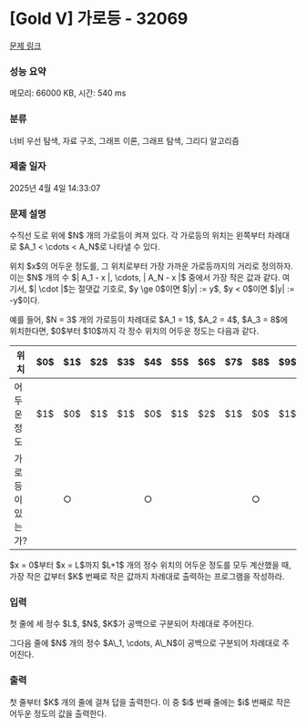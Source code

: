 # [Gold V] 가로등 - 32069 

[문제 링크](https://www.acmicpc.net/problem/32069) 

### 성능 요약

메모리: 66000 KB, 시간: 540 ms

### 분류

너비 우선 탐색, 자료 구조, 그래프 이론, 그래프 탐색, 그리디 알고리즘

### 제출 일자

2025년 4월 4일 14:33:07

### 문제 설명

<p>수직선 도로 위에 $N$ 개의 가로등이 켜져 있다. 각 가로등의 위치는 왼쪽부터 차례대로 $A_1 < \cdots < A_N$로 나타낼 수 있다.</p>

<p>위치 $x$의 어두운 정도를, 그 위치로부터 가장 가까운 가로등까지의 거리로 정의하자. 이는 $N$ 개의 수 $| A_1 - x |, \cdots, | A_N - x |$ 중에서 가장 작은 값과 같다. 여기서, $| \cdot |$는 절댓값 기호로, $y \ge 0$이면 $|y| := y$, $y < 0$이면 $|y| := -y$이다.</p>

<p>예를 들어, $N = 3$ 개의 가로등이 차례대로 $A_1 = 1$, $A_2 = 4$, $A_3 = 8$에 위치한다면, $0$부터 $10$까지 각 정수 위치의 어두운 정도는 다음과 같다.</p>

<table class="table table-bordered">
	<thead>
		<tr>
			<th>위치</th>
			<th>$0$</th>
			<th>$1$</th>
			<th>$2$</th>
			<th>$3$</th>
			<th>$4$</th>
			<th>$5$</th>
			<th>$6$</th>
			<th>$7$</th>
			<th>$8$</th>
			<th>$9$</th>
			<th>$10$</th>
		</tr>
	</thead>
	<tbody>
		<tr>
			<td>어두운 정도</td>
			<td>$1$</td>
			<td>$0$</td>
			<td>$1$</td>
			<td>$1$</td>
			<td>$0$</td>
			<td>$1$</td>
			<td>$2$</td>
			<td>$1$</td>
			<td>$0$</td>
			<td>$1$</td>
			<td>$2$</td>
		</tr>
		<tr>
			<td>가로등이 있는가?</td>
			<td> </td>
			<td>○</td>
			<td> </td>
			<td> </td>
			<td>○</td>
			<td> </td>
			<td> </td>
			<td> </td>
			<td>○</td>
			<td> </td>
			<td> </td>
		</tr>
	</tbody>
</table>

<p>$x = 0$부터 $x = L$까지 $L+1$ 개의 정수 위치의 어두운 정도를 모두 계산했을 때, 가장 작은 값부터 $K$ 번째로 작은 값까지 차례대로 출력하는 프로그램을 작성하라.</p>

### 입력 

 <p>첫 줄에 세 정수 $L$, $N$, $K$가 공백으로 구분되어 차례대로 주어진다.</p>

<p>그다음 줄에 $N$ 개의 정수 $A\_1, \cdots, A\_N$이 공백으로 구분되어 차례대로 주어진다.</p>

### 출력 

 <p>첫 줄부터 $K$ 개의 줄에 걸쳐 답을 출력한다. 이 중 $i$ 번째 줄에는 $i$ 번째로 작은 어두운 정도의 값을 출력한다.</p>


